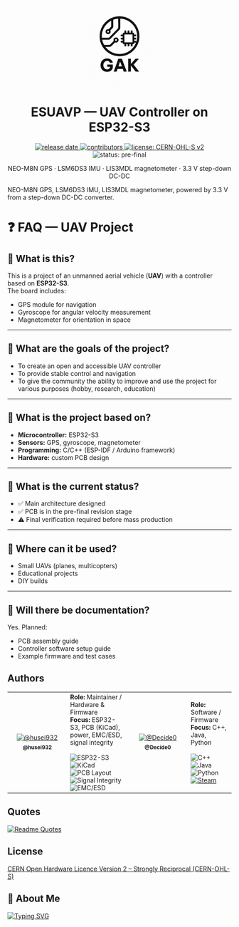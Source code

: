 <p align="center">
  <a href="https://github.com/husei932/ESUAVP">
    <picture>
      <!-- Тёмная тема: белый логотип -->
      <source media="(prefers-color-scheme: dark)" srcset="./logw.png">
      <!-- Светлая тема: чёрный логотип -->
      <source media="(prefers-color-scheme: light)" srcset="./logo.png">
      <!-- Фолбек -->
      <img alt="ESUAVP logo" src="./logo.png" width="180">
    </picture>
  </a>
</p>
<!-- Title -->
<h1 align="center">ESUAVP — UAV Controller on ESP32-S3</h1>

<!-- Badges -->
<p align="center">
  <a href="https://github.com/husei932/ESUAVP/releases">
    <img alt="release date" src="https://img.shields.io/github/release-date-pre/husei932/ESUAVP?label=release%20date&style=flat">
  </a>
  <a href="https://github.com/husei932/ESUAVP/graphs/contributors">
    <img alt="contributors" src="https://img.shields.io/github/contributors/husei932/ESUAVP?label=contributors&style=flat">
  </a>
  <a href="https://gitlab.com/ohwr/project/cernohl/-/wikis/uploads/b236492596cfc91c12def7d50bbf7da0/cern_ohl_s_v2.pdf">
    <img alt="license: CERN-OHL-S v2" src="https://img.shields.io/badge/license-CERN--OHL--S%20v2-green?style=flat">
  </a>
  <img alt="status: pre-final" src="https://img.shields.io/badge/status-pre--final-yellow?style=flat">
</p>

<!-- One-liner -->
<p align="center">
  NEO-M8N GPS · LSM6DS3 IMU · LIS3MDL magnetometer · 3.3 V step-down DC-DC
</p>

NEO-M8N GPS, LSM6DS3 IMU, LIS3MDL magnetometer, powered by 3.3 V from a step-down DC-DC converter.  

# ❓ FAQ — UAV Project  

## 🔹 What is this?  
This is a project of an unmanned aerial vehicle (**UAV**) with a controller based on **ESP32-S3**.  
The board includes:  
- GPS module for navigation  
- Gyroscope for angular velocity measurement  
- Magnetometer for orientation in space  

---

## 🔹 What are the goals of the project?  
- To create an open and accessible UAV controller  
- To provide stable control and navigation  
- To give the community the ability to improve and use the project for various purposes (hobby, research, education)  

---

## 🔹 What is the project based on?  
- **Microcontroller:** ESP32-S3  
- **Sensors:** GPS, gyroscope, magnetometer  
- **Programming:** C/C++ (ESP-IDF / Arduino framework)  
- **Hardware:** custom PCB design  

---

## 🔹 What is the current status?  
- ✅ Main architecture designed  
- ✅ PCB is in the pre-final revision stage  
- ⚠️ Final verification required before mass production  

---

## 🔹 Where can it be used?  
- Small UAVs (planes, multicopters)  
- Educational projects  
- DIY builds  

---

## 🔹 Will there be documentation?  
Yes. Planned:  
- PCB assembly guide  
- Controller software setup guide  
- Example firmware and test cases  




## Authors

<table>
  <tr>
    <td width="120" align="center">
      <a href="https://github.com/husei932">
        <img src="https://github.com/husei932.png" width="96" alt="@husei932">
      </a>
      <br/>
      <sub><b>@husei932</b></sub>
    </td>
    <td>
      <b>Role:</b> Maintainer / Hardware & Firmware<br/>
      <b>Focus:</b> ESP32-S3, PCB (KiCad), power, EMC/ESD, signal integrity
      <br><br>
      <!-- skills / tech badges -->
      <img src="https://img.shields.io/badge/ESP32--S3-E7352C?logo=espressif&logoColor=white" alt="ESP32-S3">
      <img src="https://img.shields.io/badge/KiCad-314CB0?logo=kicad&logoColor=white" alt="KiCad">
      <img src="https://img.shields.io/badge/PCB-Layout-blue" alt="PCB Layout">
      <img src="https://img.shields.io/badge/Signal%20Integrity-SI-0A7" alt="Signal Integrity">
      <img src="https://img.shields.io/badge/EMC%2FESD-design-purple" alt="EMC/ESD">

    
  <td width="120" align="center">
    <a href="https://github.com/Decide0">
      <img src="https://github.com/Decide0.png" width="96" alt="@Decide0">
    </a>
    <br/>
    <sub><b>@Decide0</b></sub>
  </td>
  <td>
    <b>Role:</b> Software / Firmware<br/>
    <b>Focus:</b> C++, Java, Python
    <br><br>
    <!-- tech badges -->
    <img src="https://img.shields.io/badge/C++-00599C?logo=c%2B%2B&logoColor=white" alt="C++">
    <img src="https://img.shields.io/badge/Java-F89820?logo=openjdk&logoColor=white" alt="Java">
    <img src="https://img.shields.io/badge/Python-3776AB?logo=python&logoColor=white" alt="Python">
    <!-- Steam badge (clickable, empty link for now) -->
    <a href="#">
      <img src="https://img.shields.io/badge/Steam-Profile-1b2838?logo=steam&logoColor=white" alt="Steam">
    </a>
  </td>
</tr>
    </td>
  </tr>
</table>

## Quotes

[![Readme Quotes](https://quotes-github-readme.vercel.app/api?type=horizontal&theme=dark)](https://github.com/piyushsuthar/github-readme-quotes)



## License

[СERN Open Hardware Licence Version 2 – Strongly Reciprocal (CERN-OHL-S)](https://gitlab.com/ohwr/project/cernohl/-/wikis/uploads/b236492596cfc91c12def7d50bbf7da0/cern_ohl_s_v2.pdf)


## 🚀 About Me

[![Typing SVG](https://readme-typing-svg.herokuapp.com?color=%2336BCF7&lines=EMBEDDED+SYSTEM+ENGINEER)](https://git.io/typing-svg)

